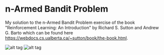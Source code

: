 # n-Armed Bandit Problem
My solution to the n-Armed Bandit Problem exercise of the book "Reinforcement Learning:
An Introduction" by Richard S. Sutton and Andrew G. Barto which can be found here https://webdocs.cs.ualberta.ca/~sutton/book/the-book.html.

![alt tag](https://plot.ly/~alexandersvozil/0.jpeg)
![alt tag](https://plot.ly/~alexandersvozil/2.png)
